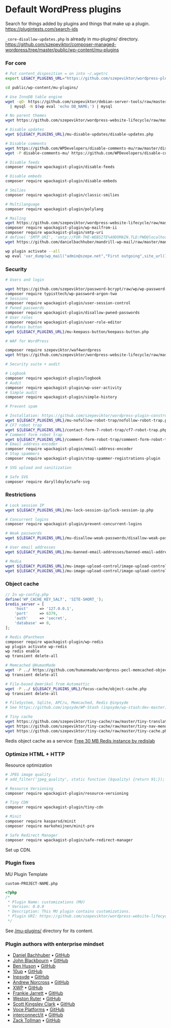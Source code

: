 # Default WordPress plugins

Search for things added by plugins and things that make up a plugin.
https://plugintests.com/search-ids

`_core-disallow-updates.php` is already in mu-plugins/ directory.
https://github.com/szepeviktor/composer-managed-wordpress/tree/master/public/wp-content/mu-plugins

### For core

```bash
# Put content_disposition = on into ~/.wgetrc
export LEGACY_PLUGINS_URL="https://github.com/szepeviktor/wordpress-plugin-construction/raw/master"

cd public/wp-content/mu-plugins/

# Use InnoDB table engine
wget -qO- https://github.com/szepeviktor/debian-server-tools/raw/master/mysql/alter-table.sql \
  | mysql -N $(wp eval 'echo DB_NAME;') | mysql

# No parent themes
wget https://github.com/szepeviktor/wordpress-website-lifecycle/raw/master/mu-plugins/_core-child-themes.php

# Disable updates
wget ${LEGACY_PLUGINS_URL}/mu-disable-updates/disable-updates.php

# Disable comments
wget https://github.com/WPDevelopers/disable-comments-mu/raw/master/disable-comments-mu.php
wget -P disable-comments-mu/ https://github.com/WPDevelopers/disable-comments-mu/raw/master/disable-comments-mu/comments-template.php

# Disable feeds
composer require wpackagist-plugin/disable-feeds

# Disable embeds
composer require wpackagist-plugin/disable-embeds

# Smilies
composer require wpackagist-plugin/classic-smilies

# Multilanguage
composer require wpackagist-plugin/polylang

# Mailing
wget https://github.com/szepeviktor/wordpress-website-lifecycle/raw/master/mu-plugins/_core-mail.php
composer require wpackagist-plugin/wp-mailfrom-ii
composer require wpackagist-plugin/smtp-uri
# define( 'SMTP_URI', 'smtp://FOR-THE-WEBSITE%40DOMAIN.TLD:PWD@localhost' );
wget https://github.com/danielbachhuber/mandrill-wp-mail/raw/master/mandrill-wp-mail.php

wp plugin activate --all
wp eval 'var_dump(wp_mail("admin@szepe.net","First outgoing",site_url()));'
```

### Security

```bash
# Users and login

wget https://github.com/szepeviktor/password-bcrypt/raw/wp/wp-password-bcrypt.php
composer require typisttech/wp-password-argon-two
# Sessions
composer require wpackagist-plugin/user-session-control
# Pwned passwords
composer require wpackagist-plugin/disallow-pwned-passwords
# User roles
composer require wpackagist-plugin/user-role-editor
# KeePass button
wget ${LEGACY_PLUGINS_URL}/mu-keepass-button/keepass-button.php

# WAF for WordPress

composer require szepeviktor/waf4wordpress
wget https://github.com/szepeviktor/wordpress-website-lifecycle/raw/master/mu-plugins/waf4wordpress.php

# Security suite + audit

# Logbook
composer require wpackagist-plugin/logbook
# Audit
composer require wpackagist-plugin/wp-user-activity
# Simple audit
composer require wpackagist-plugin/simple-history

# Prevent spam

# Installation: https://github.com/szepeviktor/wordpress-plugin-construction/tree/master/mu-nofollow-robot-trap
wget ${LEGACY_PLUGINS_URL}/mu-nofollow-robot-trap/nofollow-robot-trap.php
# CF7 robot trap
wget ${LEGACY_PLUGINS_URL}/contact-form-7-robot-trap/cf7-robot-trap.php
# Comment form robot trap
wget ${LEGACY_PLUGINS_URL}/comment-form-robot-trap/comment-form-robot-trap.php
# Email address encoder
composer require wpackagist-plugin/email-address-encoder
# Stop spammers
composer require wpackagist-plugin/stop-spammer-registrations-plugin

# SVG upload and sanitization

# Safe SVG
composer require darylldoyle/safe-svg
```

### Restrictions

```bash
# Lock session IP
wget ${LEGACY_PLUGINS_URL}/mu-lock-session-ip/lock-session-ip.php

# Concurrent logins
composer require wpackagist-plugin/prevent-concurrent-logins

# Weak passwords
wget ${LEGACY_PLUGINS_URL}/mu-disallow-weak-passwords/disallow-weak-passwords.php

# User email addresses
wget ${LEGACY_PLUGINS_URL}/mu-banned-email-addresses/banned-email-addresses.php

# Media
wget ${LEGACY_PLUGINS_URL}/mu-image-upload-control/image-upload-control.php
wget ${LEGACY_PLUGINS_URL}/mu-image-upload-control/image-upload-control-hu.php
```

### Object cache

```php
// In wp-config.php
define('WP_CACHE_KEY_SALT', 'SITE-SHORT_');
$redis_server = [
    'host'     => '127.0.0.1',
    'port'     => 6379,
    'auth'     => 'secret',
    'database' => 0,
];
```

```bash
# Redis @Pantheon
composer require wpackagist-plugin/wp-redis
wp plugin activate wp-redis
wp redis enable
wp transient delete-all

# Memcached @HumanMade
wget -P ../ https://github.com/humanmade/wordpress-pecl-memcached-object-cache/raw/master/object-cache.php
wp transient delete-all

# File-based @emrikol from Automattic
wget -P ../ ${LEGACY_PLUGINS_URL}/focus-cache/object-cache.php
wp transient delete-all

# FileSystem, Sqlite, APC/u, Memcached, Redis @inpsyde
# See https://github.com/inpsyde/WP-Stash (inpsyde/wp-stash:dev-master) and https://www.stashphp.com/Drivers.html

# Tiny cache
wget https://github.com/szepeviktor/tiny-cache/raw/master/tiny-translation-cache.php
wget https://github.com/szepeviktor/tiny-cache/raw/master/tiny-nav-menu-cache.php
wget https://github.com/szepeviktor/tiny-cache/raw/master/tiny-cache.php
```

Redis object cache as a service:
[Free 30 MB Redis instance by redislab](https://redis.com/redis-enterprise-cloud/overview/)

### Optimize HTML + HTTP

Resource optimization

```bash
# JPEG image quality
# add_filter('jpeg_quality', static function ($quality) {return 91;});

# Resource Versioning
composer require wpackagist-plugin/resource-versioning

# Tiny CDN
composer require wpackagist-plugin/tiny-cdn

# Minit
composer require kasparsd/minit
composer require markoheijnen/minit-pro

# Safe Redirect Manager
composer require wpackagist-plugin/safe-redirect-manager
```

Set up CDN.

### Plugin fixes

MU Plugin Template

`custom-PROJECT-NAME.php`

```php
<?php
/*
 * Plugin Name: customizations (MU)
 * Version: 0.0.0
 * Description: This MU plugin contains customizations.
 * Plugin URI: https://github.com/szepeviktor/wordpress-website-lifecycle/blob/master/Plugins.md
 */
```

See [/mu-plugins/](/mu-plugins/) directory for its content.

### Plugin authors with enterprise mindset

- [Daniel Bachhuber](https://profiles.wordpress.org/danielbachhuber/#content-plugins)
    &bull; [GitHub](https://github.com/danielbachhuber?tab=repositories&type=source)
- [John Blackbourn](https://profiles.wordpress.org/johnbillion#content-plugins)
    &bull; [GitHub](https://github.com/johnbillion?tab=repositories&type=source)
- [Ben Huson](https://profiles.wordpress.org/husobj/#content-plugins)
    &bull; [GitHub](https://github.com/benhuson?utf8=✓&tab=repositories&q=&type=source)
- [10up](https://profiles.wordpress.org/10up#content-plugins)
    &bull; [GitHub](https://github.com/10up?utf8=%E2%9C%93&q=&type=source)
- [Inpsyde](https://profiles.wordpress.org/inpsyde#content-plugins)
    &bull; [GitHub](https://github.com/inpsyde?utf8=%E2%9C%93&q=&type=source)
- [Andrew Norcross](https://profiles.wordpress.org/norcross#content-plugins)
    &bull; [GitHub](https://github.com/norcross?utf8=%E2%9C%93&tab=repositories&q=&type=source)
- [XWP](https://profiles.wordpress.org/xwp#content-plugins)
    &bull; [GitHub](https://github.com/xwp?utf8=✓&q=&type=source&)
- [Frankie Jarrett](https://profiles.wordpress.org/fjarrett#content-plugins)
    &bull; [GitHub](https://github.com/fjarrett?utf8=%E2%9C%93&tab=repositories&q=&type=source)
- [Weston Ruter](https://profiles.wordpress.org/westonruter#content-plugins)
    &bull; [GitHub](https://github.com/westonruter?utf8=✓&tab=repositories&q=&type=source)
- [Scott Kingsley Clark](https://profiles.wordpress.org/sc0ttkclark#content-plugins)
    &bull; [GitHub](https://github.com/sc0ttkclark?utf8=✓&tab=repositories&q=&type=source)
- [Voce Platforms](https://profiles.wordpress.org/voceplatforms#content-plugins)
    &bull; [GitHub](https://github.com/voceconnect?utf8=✓&q=&type=source)
- [interconnect/it](https://profiles.wordpress.org/interconnectit#content-plugins)
    &bull; [GitHub](https://github.com/interconnectit?utf8=✓&q=&type=source)
- [Zack Tollman](https://profiles.wordpress.org/tollmanz#content-plugins)
    &bull; [GitHub](https://github.com/tollmanz?utf8=✓&tab=repositories&q=&type=source)
